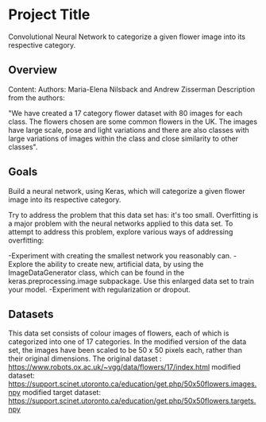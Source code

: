 # Project Title
Convolutional Neural Network to categorize a given flower image into its respective category.

## Overview

Content:
Authors: Maria-Elena Nilsback and Andrew Zisserman
Description from the authors:

"We have created a 17 category flower dataset with 80 images for each class. The flowers chosen are some common flowers in the UK. The images have large scale, pose and light variations and there are also classes with large variations of images within the class and close similarity to other classes".

## Goals

Build a neural network, using Keras, which will categorize a given flower image into its respective category.

Try to address the problem that this data set has: it's too small. Overfitting is a major problem with the neural networks applied to this data set. To attempt to address this problem, explore various ways of addressing overfitting:

-Experiment with creating the smallest network you reasonably can.
-Explore the ability to create new, artificial data, by using the ImageDataGenerator class, which can be found in the keras.preprocessing.image subpackage. Use this enlarged data set to train your model.
-Experiment with regularization or dropout.

## Datasets
This data set consists of colour images of flowers, each of which is categorized into one of 17 categories. 
In the modified version of the data set, the images have been scaled to be 50 x 50 pixels each, rather than their original dimensions.
The original dataset : https://www.robots.ox.ac.uk/~vgg/data/flowers/17/index.html
modified dataset: https://support.scinet.utoronto.ca/education/get.php/50x50flowers.images.npy
modified target dataset: https://support.scinet.utoronto.ca/education/get.php/50x50flowers.targets.npy




